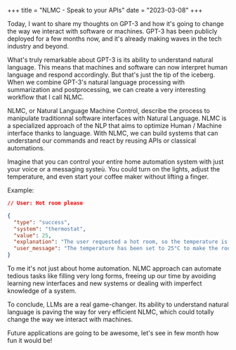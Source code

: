 +++
title = "NLMC - Speak to your APIs" 
date = "2023-03-08"
+++

Today, I want to share my thoughts on GPT-3 and how it's going to change the way we interact with software or machines. GPT-3 has been publicly deployed for a few months now, and it's already making waves in the tech industry and beyond.

What's truly remarkable about GPT-3 is its ability to understand natural language. This means that machines and software can now interpret human language and respond accordingly. But that's just the tip of the iceberg. When we combine GPT-3's natural language processing with summarization and postprocessing, we can create a very interesting workflow that I call NLMC.

NLMC, or Natural Language Machine Control, describe the process to manipulate traditionnal software interfaces with Natural Language. NLMC is a specialized approach of the NLP that aims to optimize Human / Machine interface thanks to language. With NLMC, we can build systems that can understand our commands and react by reusing APIs or classical automations.

Imagine that you can control your entire home automation system with just your voice or a messaging systeù. You could turn on the lights, adjust the temperature, and even start your coffee maker without lifting a finger.

Example:

```json
// User: Hot room please

{
  "type": "success",
  "system": "thermostat",
  "value": 25,
  "explanation": "The user requested a hot room, so the temperature is set to the highest accepted value of 25.",
  "user_message": "The temperature has been set to 25°C to make the room hotter."
}
```

To me it's not just about home automation. NLMC approach can automate tedious tasks like filling very long forms, freeing up our time by avoiding learning new interfaces and new systems or dealing with imperfect knowledge of a system.

To conclude, LLMs are a real game-changer. Its ability to understand natural language is paving the way for very efficient NLMC, which could totally change the way we interact with machines.

Future applications are going to be awesome, let's see in few month how fun it would be!
